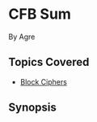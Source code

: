 # CFB Sum

By Agre




## Topics Covered

- [Block Ciphers](/cryptography/what-are-block-ciphers/)

## Synopsis

